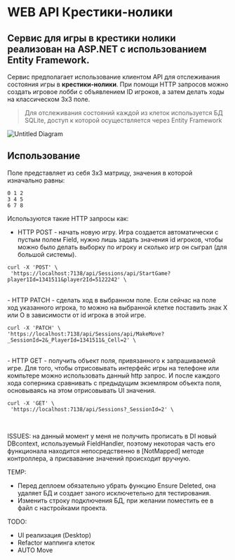 # WEB API Крестики-нолики

Сервис для игры в крестики нолики реализован на ASP.NET с использованием Entity Framework.
---

Сервис предполагает использование клиентом API для отслеживания состояния игры в **крестики-нолики**. При помощи HTTP запросов можно создать игровое лобби с объявлением ID игроков, а затем делать ходы на классическом 3x3 поле. 

> Для отслеживания состояний каждой из клеток используется БД SQLite, доступ к которой осуществляется через Entity Framework

![Untitled Diagram](https://user-images.githubusercontent.com/46780629/225067198-d59d1ce8-7429-4a6f-be73-0c27b5f9505a.png)


## Использование <br />
Поле представляет из себя 3х3 матрицу, значения в которой изначально равны:
```
0 1 2 
3 4 5
6 7 8
```
Используются такие HTTP запросы как: <br />
 - HTTP POST - начать новую игру. Игра создается автоматически с пустым полем Field, нужно лишь задать значения id игроков, чтобы можно было делать выборку по игроку и сколько игр он сыграл (для большой системы).
 ```curl
 curl -X 'POST' \
  'https://localhost:7138/api/Sessions/api/StartGame?player1Id=1341511&player2Id=5122242' \
 ```
 <br />
 - HTTP PATCH - сделать ход в выбранном поле. Если сейчас на поле ход указанного игрока, то можно на выбранной клетке поставить знак X или O в зависимости от id игрока в этой игре.
 
  ```curl
 curl -X 'PATCH' \
  'https://localhost:7138/api/Sessions/api/MakeMove?_SessionId=2&_PlayerId=1341511&_Cell=2' \
 ```
 
 <br />
 - HTTP GET - получить объект поля, привязанного к запрашиваемой игре. Для того, чтобы отрисовывать интерфейс игры на телефоне или компьтере можно использовать данный http запрос. И после каждого хода соперника сравнивать с предыдущим экземляром объекта поля, основываясь на этом отрисовывать UI значения.
 
 ```curl
 curl -X 'GET' \
  'https://localhost:7138/api/Sessions?_SessionId=2' \
 ```
 <br />

ISSUES: на данный момент у меня не получить прописать в DI новый DBcontext, используемый FieldHandler, поэтому некоторая часть его функционала находится непосредственно в [NotMapped] методе контроллера, а присвавание значений происходит вручную. 

TEMP:  <br />
- Перед деплоем обязательно убрать функцию Ensure Deleted, она удаляет БД и создает заного исключетельно для тестирования.<br />
- Изменить строку подключения БД, при желании поместить ее в файл с настройками проекта.<br />

TODO: <br />
- UI реализация (Desktop) <br />
- Refactor маппинга клеток <br />
- AUTO Move 
